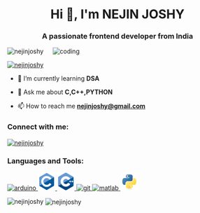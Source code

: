 <h1 align="center">Hi 👋, I'm NEJIN JOSHY</h1>
<h3 align="center">A passionate frontend developer from India</h3>
<img align="right" alt="coding" width="400" src="https://cdn.sanity.io/images/ordgikwe/production/a830c5182852e35bcd0dc07b90122f07ecd15f48-700x525.gif?w=700&h=525&auto=format.gif">

<p align="left"> <img src="https://komarev.com/ghpvc/?username=nejinjoshy&label=Profile%20views&color=0e75b6&style=flat" alt="nejinjoshy" /> </p>

<p align="left"> <a href="https://github.com/ryo-ma/github-profile-trophy"><img src="https://github-profile-trophy.vercel.app/?username=nejinjoshy" alt="nejinjoshy" /></a> </p>

- 🌱 I’m currently learning **DSA**

- 💬 Ask me about **C,C++,PYTHON**

- 📫 How to reach me **nejinjoshy@gmail.com**

<h3 align="left">Connect with me:</h3>
<p align="left">
<a href="https://linkedin.com/in/nejinjoshy" target="blank"><img align="center" src="https://raw.githubusercontent.com/rahuldkjain/github-profile-readme-generator/master/src/images/icons/Social/linked-in-alt.svg" alt="nejinjoshy" height="30" width="40" /></a>
</p>

<h3 align="left">Languages and Tools:</h3>
<p align="left"> <a href="https://www.arduino.cc/" target="_blank" rel="noreferrer"> <img src="https://cdn.worldvectorlogo.com/logos/arduino-1.svg" alt="arduino" width="40" height="40"/> </a> <a href="https://www.cprogramming.com/" target="_blank" rel="noreferrer"> <img src="https://raw.githubusercontent.com/devicons/devicon/master/icons/c/c-original.svg" alt="c" width="40" height="40"/> </a> <a href="https://www.w3schools.com/cpp/" target="_blank" rel="noreferrer"> <img src="https://raw.githubusercontent.com/devicons/devicon/master/icons/cplusplus/cplusplus-original.svg" alt="cplusplus" width="40" height="40"/> </a> <a href="https://git-scm.com/" target="_blank" rel="noreferrer"> <img src="https://www.vectorlogo.zone/logos/git-scm/git-scm-icon.svg" alt="git" width="40" height="40"/> </a> <a href="https://www.mathworks.com/" target="_blank" rel="noreferrer"> <img src="https://upload.wikimedia.org/wikipedia/commons/2/21/Matlab_Logo.png" alt="matlab" width="40" height="40"/> </a> <a href="https://www.python.org" target="_blank" rel="noreferrer"> <img src="https://raw.githubusercontent.com/devicons/devicon/master/icons/python/python-original.svg" alt="python" width="40" height="40"/> </a> </p>

<p><img align="left" src="https://github-readme-stats.vercel.app/api/top-langs?username=nejinjoshy&show_icons=true&locale=en&layout=compact" alt="nejinjoshy" /></p>

<p>&nbsp;<img align="center" src="https://github-readme-stats.vercel.app/api?username=nejinjoshy&show_icons=true&locale=en" alt="nejinjoshy" /></p>
